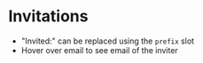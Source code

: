 # Invitations 

- "Invited:" can be replaced using the `prefix` slot
- Hover over email to see email of the inviter

